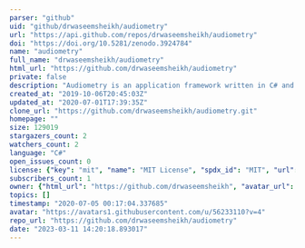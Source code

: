 ```yaml
---
parser: "github"
uid: "github/drwaseemsheikh/audiometry"
url: "https://api.github.com/repos/drwaseemsheikh/audiometry"
doi: "https://doi.org/10.5281/zenodo.3924784"
name: "audiometry"
full_name: "drwaseemsheikh/audiometry"
html_url: "https://github.com/drwaseemsheikh/audiometry"
private: false
description: "Audiometry is an application framework written in C# and based on WPF and .NET that enables accurate digital recording, search, analysis, graphical visualization, and reproduction of human audio-vestibular impairment test data to assist in hearing loss or disability diagnosis."
created_at: "2019-10-06T20:45:03Z"
updated_at: "2020-07-01T17:39:35Z"
clone_url: "https://github.com/drwaseemsheikh/audiometry.git"
homepage: ""
size: 129019
stargazers_count: 2
watchers_count: 2
language: "C#"
open_issues_count: 0
license: {"key": "mit", "name": "MIT License", "spdx_id": "MIT", "url": "https://api.github.com/licenses/mit", "node_id": "MDc6TGljZW5zZTEz"}
subscribers_count: 1
owner: {"html_url": "https://github.com/drwaseemsheikh", "avatar_url": "https://avatars1.githubusercontent.com/u/56233110?v=4", "login": "drwaseemsheikh", "type": "User"}
topics: []
timestamp: "2020-07-05 00:17:04.337685"
avatar: "https://avatars1.githubusercontent.com/u/56233110?v=4"
repo_url: "https://github.com/drwaseemsheikh/audiometry"
date: "2023-03-11 14:20:18.893017"
---
```

